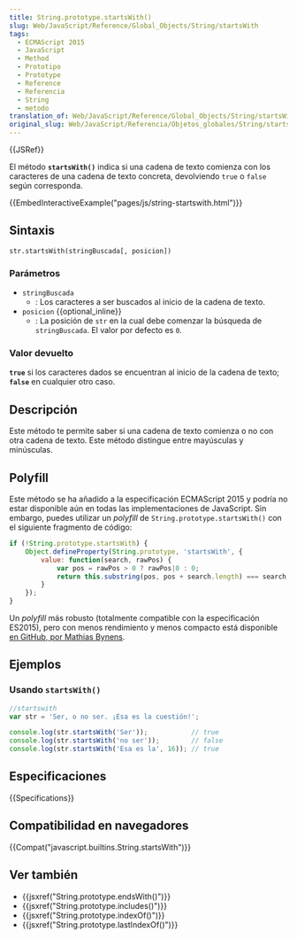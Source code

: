 ```yaml
---
title: String.prototype.startsWith()
slug: Web/JavaScript/Reference/Global_Objects/String/startsWith
tags:
  - ECMAScript 2015
  - JavaScript
  - Method
  - Prototipo
  - Prototype
  - Reference
  - Referencia
  - String
  - metodo
translation_of: Web/JavaScript/Reference/Global_Objects/String/startsWith
original_slug: Web/JavaScript/Referencia/Objetos_globales/String/startsWith
---
```


{{JSRef}}

El método **`startsWith()`** indica si una cadena de texto comienza con los caracteres de una cadena de texto concreta, devolviendo `true` o `false` según corresponda.

{{EmbedInteractiveExample("pages/js/string-startswith.html")}}

## Sintaxis

```
str.startsWith(stringBuscada[, posicion])
```

### Parámetros

- `stringBuscada`
  - : Los caracteres a ser buscados al inicio de la cadena de texto.
- `posicion` {{optional_inline}}
  - : La posición de `str` en la cual debe comenzar la búsqueda de `stringBuscada`. El valor por defecto es `0`.

### Valor devuelto

**`true`** si los caracteres dados se encuentran al inicio de la cadena de texto; **`false`** en cualquier otro caso.

## Descripción

Este método te permite saber si una cadena de texto comienza o no con otra cadena de texto. Este método distingue entre mayúsculas y minúsculas.

## Polyfill

Este método se ha añadido a la especificación ECMAScript 2015 y podría no estar disponible aún en todas las implementaciones de JavaScript. Sin embargo, puedes utilizar un _polyfill_ de `String.prototype.startsWith()` con el siguiente fragmento de código:

```js
if (!String.prototype.startsWith) {
    Object.defineProperty(String.prototype, 'startsWith', {
        value: function(search, rawPos) {
            var pos = rawPos > 0 ? rawPos|0 : 0;
            return this.substring(pos, pos + search.length) === search;
        }
    });
}
```

Un _polyfill_ más robusto (totalmente compatible con la especificación ES2015), pero con menos rendimiento y menos compacto está disponible [en GitHub, por Mathias Bynens](https://github.com/mathiasbynens/String.prototype.startsWith).

## Ejemplos

### Usando `startsWith()`

```js
//startswith
var str = 'Ser, o no ser. ¡Esa es la cuestión!';

console.log(str.startsWith('Ser'));           // true
console.log(str.startsWith('no ser'));        // false
console.log(str.startsWith('Esa es la', 16)); // true
```

## Especificaciones

{{Specifications}}

## Compatibilidad en navegadores

{{Compat("javascript.builtins.String.startsWith")}}

## Ver también

- {{jsxref("String.prototype.endsWith()")}}
- {{jsxref("String.prototype.includes()")}}
- {{jsxref("String.prototype.indexOf()")}}
- {{jsxref("String.prototype.lastIndexOf()")}}
